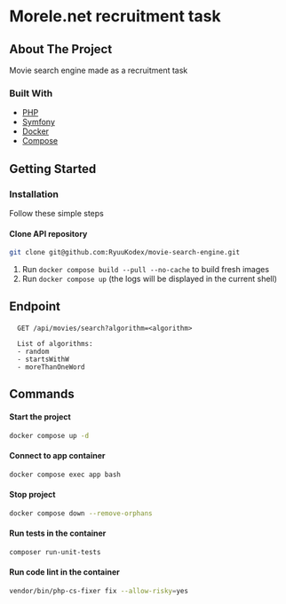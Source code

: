 # Morele.net recruitment task

## About The Project

Movie search engine made as a recruitment task

### Built With

- [PHP](https://www.php.net/)
- [Symfony](https://symfony.com/)
- [Docker](https://www.docker.com/)
- [Compose](https://docs.docker.com/compose/)

## Getting Started

### Installation

Follow these simple steps

#### Clone API repository

```bash
git clone git@github.com:RyuuKodex/movie-search-engine.git
```

1. Run `docker compose build --pull --no-cache` to build fresh images
2. Run `docker compose up` (the logs will be displayed in the current shell)

## Endpoint

#### 

```http
  GET /api/movies/search?algorithm=<algorithm>
  
  List of algorithms:
  - random
  - startsWithW
  - moreThanOneWord
```

## Commands

#### Start the project

```bash
docker compose up -d
```

#### Connect to app container

```bash
docker compose exec app bash
```

#### Stop project

```bash
docker compose down --remove-orphans
```

#### Run tests in the container

```bash
composer run-unit-tests
```

#### Run code lint in the container

```bash
vendor/bin/php-cs-fixer fix --allow-risky=yes
```